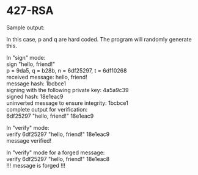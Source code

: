 # 427-RSA 

Sample output: <br />

In this case, p and q are hard coded. The program will randomly generate this. <br />

In "sign" mode: <br />
sign "hello, friend!" <br />
p = 9da5, q = b28b, n = 6df25297, t = 6df10268 <br />
received message: hello, friend! <br />
message hash: 1bcbce1 <br />
signing with the following private key: 4a5a9c39 <br />
signed hash: 18e1eac9 <br />
uninverted message to ensure integrity: 1bcbce1 <br />
complete output for verification: <br />
6df25297 "hello, friend!" 18e1eac9 <br />

In "verify" mode: <br />
verify 6df25297 "hello, friend!" 18e1eac9 <br />
message verified! <br />

In "verify" mode for a forged message: <br />
verify 6df25297 "hello, friend!" 18e1eac8 <br />
!!! message is forged !!! 
